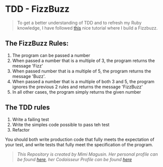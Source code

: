 # TDD - FizzBuzz

>To get a better understanding of TDD and to refresh my Ruby knowledge, I have followed [this](https://blog.makersacademy.com/an-introduction-to-tdd-in-ruby-72f0a8536509) nice tutorial where I build a Fizzbuzz.

## The FizzBuzz Rules:
1) The program can be passed a number
2) When passed a number that is a multiple of 3, the program returns the message 'Fizz'
3) When passed number that is a multiple of 5, the program returns the message 'Buzz'.
4) When passed a number that is a multiple of both 3 and 5, the program ignores the previous 2 rules and returns the message 'FizzBuzz'
5) In all other cases, the program simply returns the given number

## The TDD rules
1) Write a failing test
2) Write the simples code possible to pass teh test
3) Refactor

You should both write production code that fully meets the expectation of your test, and write tests that fully meet the specification of the program.

> _This Repository is created by Mimi Magusin. Her personal profile can be found [here](https://github.com/MimiMagusin), her Codaisseur Profile can be found [here](https://github.com/MimiMag)_
